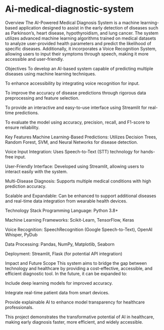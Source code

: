 # Ai-medical-diagnostic-system
Overview
The AI-Powered Medical Diagnosis System is a machine learning-based application designed to assist in the early detection of diseases such as Parkinson’s, heart disease, hypothyroidism, and lung cancer. The system utilizes advanced machine learning algorithms trained on medical datasets to analyze user-provided health parameters and predict the likelihood of specific diseases. Additionally, it incorporates a Voice Recognition System, allowing users to input their symptoms through speech, making it more accessible and user-friendly.

Objectives
To develop an AI-based system capable of predicting multiple diseases using machine learning techniques.

To enhance accessibility by integrating voice recognition for input.

To improve the accuracy of disease predictions through rigorous data preprocessing and feature selection.

To provide an interactive and easy-to-use interface using Streamlit for real-time predictions.

To evaluate the model using accuracy, precision, recall, and F1-score to ensure reliability.

Key Features
Machine Learning-Based Predictions: Utilizes Decision Trees, Random Forest, SVM, and Neural Networks for disease detection.

Voice Input Integration: Uses Speech-to-Text (STT) technology for hands-free input.

User-Friendly Interface: Developed using Streamlit, allowing users to interact easily with the system.

Multi-Disease Diagnosis: Supports multiple medical conditions with high prediction accuracy.

Scalable and Expandable: Can be enhanced to support additional diseases and real-time data integration from wearable health devices.

Technology Stack
Programming Language: Python 3.8+

Machine Learning Frameworks: Scikit-Learn, TensorFlow, Keras

Voice Recognition: SpeechRecognition (Google Speech-to-Text), OpenAI Whisper, PyDub

Data Processing: Pandas, NumPy, Matplotlib, Seaborn

Deployment: Streamlit, Flask (for potential API integration)

Impact and Future Scope
This system aims to bridge the gap between technology and healthcare by providing a cost-effective, accessible, and efficient diagnostic tool. In the future, it can be expanded to:

Include deep learning models for improved accuracy.

Integrate real-time patient data from smart devices.

Provide explainable AI to enhance model transparency for healthcare professionals.

This project demonstrates the transformative potential of AI in healthcare, making early diagnosis faster, more efficient, and widely accessible.
